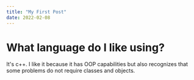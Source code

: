 ```yaml
---
title: "My First Post"
date: 2022-02-08
---
```



# What language do I like using?
It's c++. I like it because it has OOP capabilities but also recognizes that some problems do not require classes and objects.
